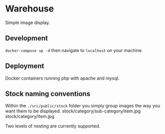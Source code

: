 # Warehouse
Simple image display.

## Development
`docker-compose up -d` then navigate to `localhost` on your machine.

## Deployment
Docker containers running php with apache and mysql.

## Stock naming conventions
Within the `./src/public/stock` folder you simply group images the way you want them to be displayed.
stock/category/sub-category/item.jpg
stock/category/item.jpg

Two levels of nesting are currently supported.
